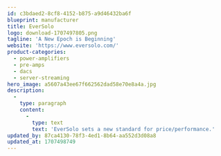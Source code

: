 ```yaml
---
id: c3bdaed2-8cf8-4152-b875-a9d46432ba6f
blueprint: manufacturer
title: EverSolo
logo: download-1707497805.png
tagline: 'A New Epoch is Beginning'
website: 'https://www.eversolo.com/'
product-categories:
  - power-amplifiers
  - pre-amps
  - dacs
  - server-streaming
hero_image: a5607a43ee67f662562dad58e70e8a4a.jpg
description:
  -
    type: paragraph
    content:
      -
        type: text
        text: 'EverSolo sets a new standard for price/performance.'
updated_by: 87ca4130-78f3-4ed1-8b64-aa552d3d08a8
updated_at: 1707498749
---
```

